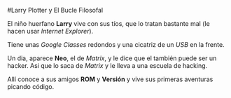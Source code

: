 #Larry Plotter y El Bucle Filosofal

El niño huerfano **Larry** vive con sus tíos, que lo tratan bastante mal 
(le hacen usar *Internet Explorer*).

Tiene unas *Google Classes* redondos y una cicatriz de un *USB* en la frente.

Un dia, aparece **Neo**, el de *Matrix*, y le dice que el también puede ser un hacker.
Asi que lo saca de *Matrix* y le lleva a una escuela de hacking.

Allí conoce a sus amigos **ROM** y **Versión** y vive sus primeras aventuras picando código.
